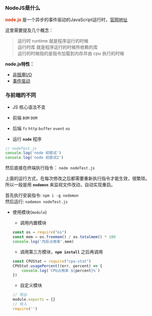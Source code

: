 ### NodeJS是什么

**<font color="#d63200">node.js</font>** 是一个异步的事件驱动的JavaScript运行时，[官网地址](https://nodejs.org/en/)

这里需要提及几个概念：

> 运行时 runtime 就是程序运行的时候  
> 运行时库 就是程序运行的时候所依赖的库  
> 运行的时候指的是指令加载到内存并由 cpu 执行的时候  

**node.js特性：**

+ [非阻塞I/O](https://nodejs.org/en/docs/guides/blocking-vs-non-blocking/)  
+ [事件驱动](https://nodejs.org/en/docs/guides/event-loop-timers-and-nexttick/)

### 与前端的不同

+ JS 核心语法不变
+ 前端 ```BOM``` ```DOM```
+ 后端 ```fs``` ```http``` ```buffer``` ```event``` ```os```

+ 运行 **```node```** 程序

```js
// nodeTest.js
console.log('node 初尝试')
console.log('node 初尝试2')
```

然后直接在终端执行指令： ```node nodeTest.js```

上面的运行方式，在每次修改之后都需要重新执行指令才能生效，很繁琐。  
所以一般是用 **```nodemon```** 来监视文件改动，自动实现重启。  

首先执行安装指令: ```npm i -g nodemon```  
然后运行: ```nodemon nodeTest.js```  

+ 使用模块(```module```)

    + 调用内置模块

    ```js
    const os = require("os")
    const mem = os.freemem() / os.totalmem() * 100
    console.log('内存占用率',mem)
    ```

    + 调用第三方模块，**```npm install```** 之后再调用

    ```js
    const CPUStat = require("cpu-stat")
    CPUStat.usagePercent((err, percent) => {
        console.log(`CPU占用率 ${percent}%`)
    })
    ```

    + 自定义模块

    ```js
    // 导出
    module.exports = {}
    // 导入
    require('')
    ```
